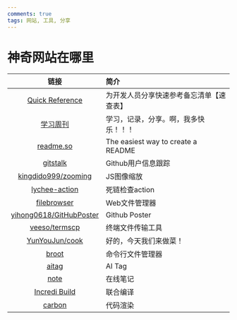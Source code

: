 ```yaml
---
comments: true
tags: 网站, 工具, 分享
---
```

# 神奇网站在哪里

|链接|简介|
|:-------------------------:|:-------------------------------------|
| [Quick Reference](https://wangchujiang.com/reference/) | 为开发人员分享快速参考备忘清单【速查表】 |
| [学习周刊](https://wiki.eryajf.net/learning-weekly/) | 学习，记录，分享。啊，我多快乐！！！ |
| [readme.so](https://readme.so/) | The easiest way to create a README |
| [gitstalk](https://gitstalk.netlify.app/Ohto-Ai) | Github用户信息跟踪 |
| [kingdido999/zooming](https://github.com/kingdido999/zooming) | JS图像缩放 |
| [lychee-action](https://github.com/lycheeverse/lychee-action) | 死链检查action |
| [filebrowser](https://filebrowser.org/) | Web文件管理器 |
| [yihong0618/GitHubPoster](https://github.com/yihong0618/GitHubPoster) | Github Poster |
| [veeso/termscp](https://github.com/veeso/termscp) | 终端文件传输工具 |
| [YunYouJun/cook](https://cook.yunyoujun.cn/) | 好的，今天我们来做菜！ |
| [broot](https://github.com/Canop/broot) | 命令行文件管理器 |
| [aitag](https://aitag.top/) | AI Tag |
| [note](https://note.ms/) | 在线笔记 |
| [Incredi Build](https://docs.incredibuild.cn/index.html) | 联合编译 |
| [carbon](https://carbon.now.sh/) | 代码渲染 |
